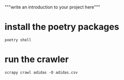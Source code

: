 """write an introduction to your project here"""

# install the poetry packages
```poetry shell```

# run the crawler
```scrapy crawl adidas -O adidas.csv```
